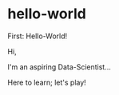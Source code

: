 # hello-world
First: Hello-World!

Hi,

I'm an aspiring Data-Scientist...

Here to learn; let's play!
